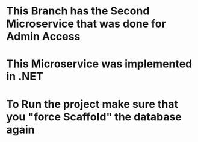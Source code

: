 # This Branch has the Second Microservice that was done for Admin Access
# This Microservice was implemented in .NET
# To Run the project make sure that you "force Scaffold" the database again
